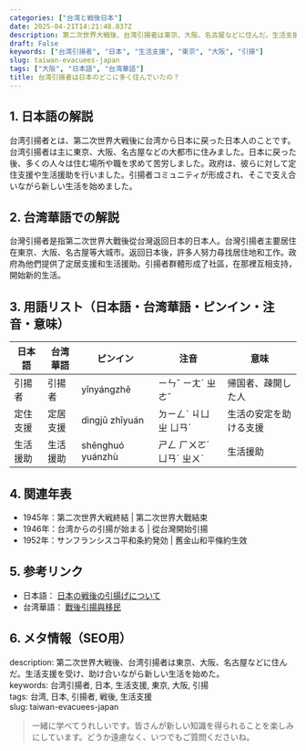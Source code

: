 ```yaml
---
categories: ["台湾と戦後日本"]
date: 2025-04-21T14:21:48.837Z
description: 第二次世界大戦後、台湾引揚者は東京、大阪、名古屋などに住んだ。生活支援を受け、助け合いながら新しい生活を始めた。
draft: False
keywords: ["台湾引揚者", "日本", "生活支援", "東京", "大阪", "引揚"]
slug: taiwan-evacuees-japan
tags: ["大阪", "日本語", "台湾華語"]
title: 台湾引揚者は日本のどこに多く住んでいたの？
---
```




## 1. 日本語の解説  
台湾引揚者とは、第二次世界大戦後に台湾から日本に戻った日本人のことです。台湾引揚者は主に東京、大阪、名古屋などの大都市に住みました。日本に戻った後、多くの人々は住む場所や職を求めて苦労しました。政府は、彼らに対して定住支援や生活援助を行いました。引揚者コミュニティが形成され、そこで支え合いながら新しい生活を始めました。

## 2. 台湾華語での解説  
台灣引揚者是指第二次世界大戰後從台灣返回日本的日本人。台灣引揚者主要居住在東京、大阪、名古屋等大城市。返回日本後，許多人努力尋找居住地和工作。政府為他們提供了定居支援和生活援助。引揚者群體形成了社區，在那裡互相支持，開始新的生活。

## 3. 用語リスト（日本語・台湾華語・ピンイン・注音・意味）  

| 日本語      | 台湾華語          | ピンイン        | 注音      | 意味                     |
|-------------|------------------|----------------|----------|------------------------|
| 引揚者      | 引揚者           | yǐnyángzhě    | ㄧㄣˇ ㄧㄤˊ ㄓㄜˇ | 帰国者、疎開した人        |
| 定住支援    | 定居支援         | dìngjū zhīyuán | ㄉㄧㄥˋ ㄐㄩ ㄓ ㄩㄢˊ | 生活の安定を助ける支援     |
| 生活援助    | 生活援助         | shēnghuó yuánzhù | ㄕㄥ ㄏㄨㄛˊ ㄩㄢˊ ㄓㄨˋ | 生活援助                  |

## 4. 関連年表  
- 1945年：第二次世界大戦終結 | 第二次世界大戰結束  
- 1946年：台湾からの引揚が始まる | 從台灣開始引揚  
- 1952年：サンフランシスコ平和条約発効 | 舊金山和平條約生效  

## 5. 参考リンク  
- 日本語： [日本の戦後の引揚げについて](https://www.jacar.go.jp/jh/research/pdf/research_pdf_h17titsuke.htm)  
- 台湾華語： [戰後引揚與移民](https://www.taiwan.net.tw/m1.aspx?sNo=0002009&cid=226&trayIndex=8)

## 6. メタ情報（SEO用）  
description: 第二次世界大戦後、台湾引揚者は東京、大阪、名古屋などに住んだ。生活支援を受け、助け合いながら新しい生活を始めた。  
keywords: 台湾引揚者, 日本, 生活支援, 東京, 大阪, 引揚  
tags: 台湾, 日本, 引揚者, 戦後, 生活支援  
slug: taiwan-evacuees-japan

> 一緒に学べてうれしいです。皆さんが新しい知識を得られることを楽しみにしています。どうか遠慮なく、いつでもご質問くださいね。